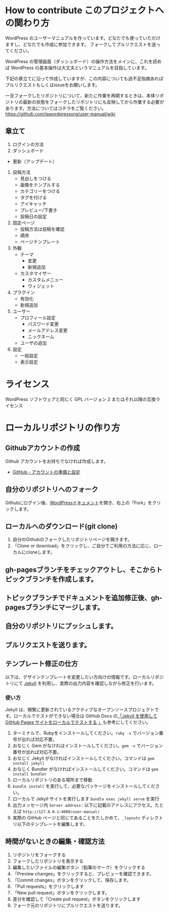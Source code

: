 # How to contribute このプロジェクトへの関わり方

WordPress のユーザーマニュアルを作っています。どなたでも使っていただけますし、どなたでも作成に参加できます。
フォークしてプルリクエストを送ってください。

WordPress の管理画面（ダッシュボード）の操作方法をメインに、これを読めば WordPress の基本操作は大丈夫というマニュアルを目指しています。

下記の章立てに沿って作成していますが、この内容についても過不足指摘あればプルリクエストもしくはissueをお願いします。

一旦フォークしたリポジトリについて、新たに作業を再開するときは、本体リポジトリの最新の状態をフォークしたリポジトリにも反映してから作業する必要があります。方法についてはコチラをご覧ください。
https://github.com/jawordpressorg/user-manual/wiki

## 章立て

1. ログインの方法
1. ダッシュボード
- 更新（アップデート）
1. 投稿方法
    - 見出しをつける
    - 画像をテンプルする
    - カテゴリーをつける
    - タグを付ける
    - アイキャッチ
    - プレビュー/下書き
    - 投稿日の設定
1. 固定ページ
    - 投稿方法は投稿を確認
    - 順序
    - ページテンプレート
1. 外観
    - テーマ
        - 変更
        - 新規追加
    - カスタマイザー
        - カスタムメニュー
        - ウィジェット
1. プラグイン
    - 有効化
    - 新規追加
1. ユーザー
    - プロフィール設定
        - パスワード変更
        - メールアドレス変更
        - ニックネーム
    - ユーザの追加
1. 設定
    - 一般設定
    - 表示設定

# ライセンス
WordPress ソフトウェアと同じく GPL バージョン 2 またはそれ以降の互換ライセンス

# ローカルリポジトリの作り方

## Githubアカウントの作成

Github アカウントをお持ちでなければ作成します。

- [GitHub - アカウントの準備と設定](https://git-scm.com/book/ja/v2/GitHub-%E3%82%A2%E3%82%AB%E3%82%A6%E3%83%B3%E3%83%88%E3%81%AE%E6%BA%96%E5%82%99%E3%81%A8%E8%A8%AD%E5%AE%9A)

## 自分のリポジトリへのフォーク

Githubにログイン後、[WordPressドキュメント](https://github.com/jawordpressorg/user-manual/)を開き、右上の「Fork」をクリックします。

## ローカルへのダウンロード(git clone)

1. 自分のGithubのフォークしたリポジトリページを開きます。
2. 「Clone or download」をクリックし、ご自分でご利用の方法に応じ、ローカルにcloneします。

## gh-pagesブランチをチェックアウトし、そこからトピックブランチを作成します。

## トピックブランチでドキュメントを追加修正後、gh-pagesブランチにマージします。

## 自分のリポジトリにプッシュします。

## プルリクエストを送ります。

## テンプレート修正の仕方
以下は、デザインテンプレートを変更したい方向けの情報です。ローカルリポジトリにて [Jekyll](https://jekyllrb-ja.github.io/) を利用し、実際の出力内容を確認しながら修正を行います。

### 使い方
Jekyll は、頻繁に更新されているアクティブなオープンソースプロジェクトです。ローカルでテストができない場合は GitHub Docs の[「Jekyll を使用して GitHub Pages サイトをローカルでテストする
」](https://docs.github.com/ja/pages/setting-up-a-github-pages-site-with-jekyll/testing-your-github-pages-site-locally-with-jekyll)も参考にしてください。

1. ターミナルで、Rubyをインストールしてください。`ruby -v` でバージョン番号が出れば対応不要。
1. おなじく Gem がなければインストールしてください。`gem -v` でバージョン番号が出れば対応不要。
1. おなじく Jekyll がなければインストールしてください。コマンドは `gem install jekyll`
1. おなじく Bundler がなければインストールしてください。コマンドは `gem install bundler`
1. ローカルリポジトリのある場所まで移動
1. `bundle install` を実行して、必要なパッケージをインストールしてください。
1. ローカルで Jekyll サイトを実行します `bundle exec jekyll serve` を実行
1. 出力メッセージ内 `Server address:` 以下に記載のアドレスにアクセス。たとえば `http://127.0.0.1:4000/user-manual/`
1. 実際の GitHub ページと同じであることをたしかめて、`_layouts` ディレクトリ以下のテンプレートを編集します。

## 時間がないときの編集・確認方法
1. リポジトリをフォークする
1. フォークしたリポジトリを表示する
1. 編集したいファイルの編集ボタン（鉛筆のマーク）をクリックする
1. 「Preview changes」をクリックすると、プレビューを確認できます。
1. 「Commit changes」ボタンをクリックして、保存します。
1. 「Pull requests」をクリックします
1. 「New pull request」ボタンをクリックします。
1. 差分を確認して「Create pull request」ボタンをクリックします
1. フォーク元のリポジトリにプルリクエストを送ります。

